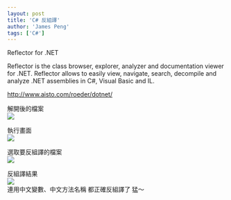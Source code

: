 ```yaml
---
layout: post
title: 'C# 反組譯'
author: 'James Peng'
tags: ['C#']
---
```


Reflector for .NET

Reflector is the class browser, explorer, analyzer and documentation
viewer for .NET. Reflector allows to easily view, navigate, search,
decompile and analyze .NET assemblies in C\#, Visual Basic and IL.  

<http://www.aisto.com/roeder/dotnet/>  
  
  
解開後的檔案  
[![](http://bp3.blogger.com/_AnTT9cbXdqY/R1itOpjHj4I/AAAAAAAAAeA/CpoBun-EgB0/s320/fetch.php.png)](http://bp3.blogger.com/_AnTT9cbXdqY/R1itOpjHj4I/AAAAAAAAAeA/CpoBun-EgB0/s1600-h/fetch.php.png)  
  
執行畫面  
[![](http://bp2.blogger.com/_AnTT9cbXdqY/R1itWZjHj5I/AAAAAAAAAeI/YTcfw4f1w3k/s320/fetch.php.png)](http://bp2.blogger.com/_AnTT9cbXdqY/R1itWZjHj5I/AAAAAAAAAeI/YTcfw4f1w3k/s1600-h/fetch.php.png)  
  
選取要反組譯的檔案  
[![](http://bp0.blogger.com/_AnTT9cbXdqY/R1it25jHj6I/AAAAAAAAAeQ/RfMwqc9EWQM/s320/fetch.php.png)](http://bp0.blogger.com/_AnTT9cbXdqY/R1it25jHj6I/AAAAAAAAAeQ/RfMwqc9EWQM/s1600-h/fetch.php.png)  
  
  
反組譯結果  
[![](http://bp2.blogger.com/_AnTT9cbXdqY/R1it8ZjHj7I/AAAAAAAAAeY/7WcXDHFoH2M/s320/fetch.php.png)](http://bp2.blogger.com/_AnTT9cbXdqY/R1it8ZjHj7I/AAAAAAAAAeY/7WcXDHFoH2M/s1600-h/fetch.php.png)  
連用中文變數、中文方法名稱 都正確反組譯了 猛～

